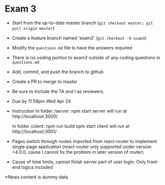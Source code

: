 # Exam 3

* Start from the up-to-date master branch (`git checkout master; git pull origin master`)
* Create a feature branch named 'exam3' (`git checkout -b exam3`)
* Modify the `questions.md` file to have the answers required
* There is no coding portion to exam3 outside of any coding questions in `questions.md`
* Add, commit, and push the branch to github
* Create a PR to merge to master
* Be sure to include the TA and I as reviewers.  
* Due by 11:59pm Wed Apr 24

* Instruction
	In folder /server:
		npm start
		server will run at http://localhost:3000/

	In folder /client:
		npm run build
		npm start
		client will run at http://localhost:3001/

* Pages switch through routes imported from react-router to implement single-page application (react-router only supported under version <4.0.0, cause I cannot fix the problem in later version of router)

* Cause of time limits, cannot finish server part of user login. Only front-end logics included

*News content is dummy data
